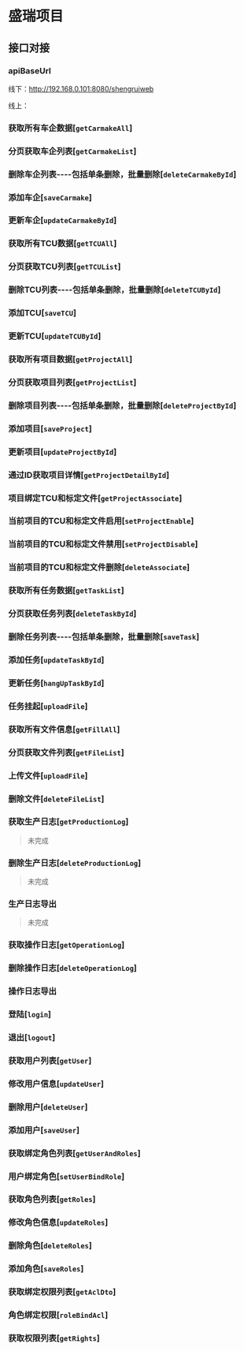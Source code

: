 # 盛瑞项目

## 接口对接

### apiBaseUrl

线下：http://192.168.0.101:8080/shengruiweb

线上：

### 获取所有车企数据[`getCarmakeAll`]

### 分页获取车企列表[`getCarmakeList`]

### 删除车企列表----包括单条删除，批量删除[`deleteCarmakeById`]

### 添加车企[`saveCarmake`]

### 更新车企[`updateCarmakeById`]

### 获取所有TCU数据[`getTCUAll`]

### 分页获取TCU列表[`getTCUList`]

### 删除TCU列表----包括单条删除，批量删除[`deleteTCUById`]

### 添加TCU[`saveTCU`]

### 更新TCU[`updateTCUById`]

### 获取所有项目数据[`getProjectAll`]

### 分页获取项目列表[`getProjectList`]

### 删除项目列表----包括单条删除，批量删除[`deleteProjectById`]

### 添加项目[`saveProject`]

### 更新项目[`updateProjectById`]

### 通过ID获取项目详情[`getProjectDetailById`]

### 项目绑定TCU和标定文件[`getProjectAssociate`]

### 当前项目的TCU和标定文件启用[`setProjectEnable`]

### 当前项目的TCU和标定文件禁用[`setProjectDisable`]

### 当前项目的TCU和标定文件删除[`deleteAssociate`]

### 获取所有任务数据[`getTaskList`]

### 分页获取任务列表[`deleteTaskById`]

### 删除任务列表----包括单条删除，批量删除[`saveTask`]

### 添加任务[`updateTaskById`]

### 更新任务[`hangUpTaskById`]

### 任务挂起[`uploadFile`]

### 获取所有文件信息[`getFillAll`]

### 分页获取文件列表[`getFileList`]

### 上传文件[`uploadFile`]

### 删除文件[`deleteFileList`]

### 获取生产日志[`getProductionLog`]

>未完成

### 删除生产日志[`deleteProductionLog`]

>未完成

### 生产日志导出

>未完成

### 获取操作日志[`getOperationLog`]

### 删除操作日志[`deleteOperationLog`]

### 操作日志导出

### 登陆[`login`]

### 退出[`logout`]

### 获取用户列表[`getUser`]

### 修改用户信息[`updateUser`]

### 删除用户[`deleteUser`]

### 添加用户[`saveUser`]

### 获取绑定角色列表[`getUserAndRoles`]

### 用户绑定角色[`setUserBindRole`]

### 获取角色列表[`getRoles`]

### 修改角色信息[`updateRoles`]

### 删除角色[`deleteRoles`]

### 添加角色[`saveRoles`]

### 获取绑定权限列表[`getAclDto`]

### 角色绑定权限[`roleBindAcl`]

### 获取权限列表[`getRights`]
